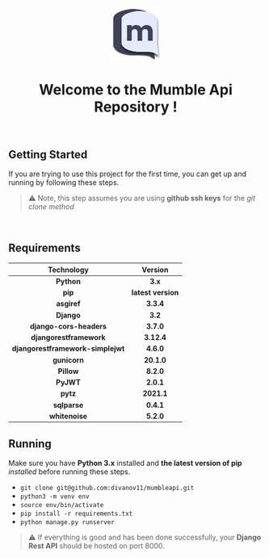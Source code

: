 #
<p align="center">
<img src="./static/images/Mumble-logo.png" width="20%">
</p>

<div align="center">
<h1>Welcome to the Mumble Api Repository !</h1>

</div>

<br/>

## Getting Started 

If you are trying to use this project for the first time, you can get up and running by following these steps. 

> ⚠ Note, this step assumes you are using **github ssh keys** for the *git clone method*
<br/>

## Requirements 

|Technology|Version|
|:--:|:--:|
|**Python**|**3.x**|
|**pip**|**latest version**|
|**asgiref**|**3.3.4**|
|**Django**|**3.2**|
|**django-cors-headers**|**3.7.0**|
|**djangorestframework**|**3.12.4**|
|**djangorestframework-simplejwt**|**4.6.0**|
|**gunicorn**|**20.1.0**|
|**Pillow**|**8.2.0**|
|**PyJWT**|**2.0.1**|
|**pytz**|**2021.1**|
|**sqlparse**|**0.4.1**|
|**whitenoise**|**5.2.0**|

## Running

Make sure you have **Python 3.x** installed and **the latest version of pip** *installed* before running these steps.

- `git clone git@github.com:divanov11/mumbleapi.git`
- `python3 -m venv env`
- `source env/bin/activate`
- `pip install -r requirements.txt`
- `python manage.py runserver`


> ⚠ If everything is good and has been done successfully, your **Django Rest API** should be hosted on port 8000.  